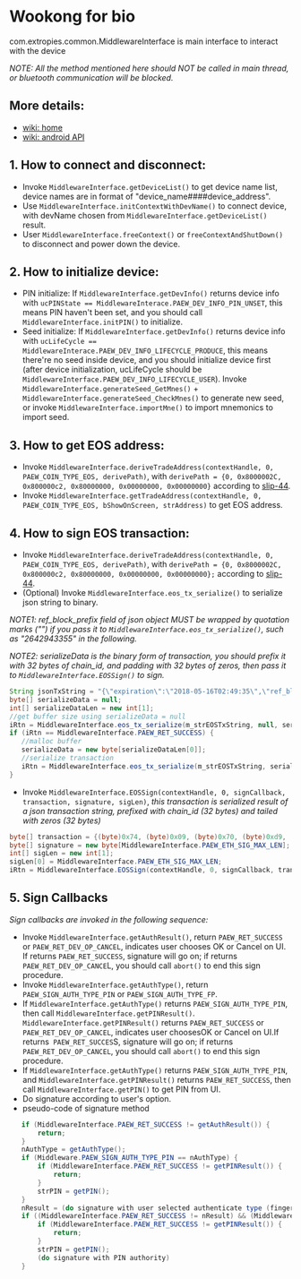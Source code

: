 # Wookong for bio
com.extropies.common.MiddlewareInterface is main interface to interact with the device

_NOTE: All the method mentioned here should NOT be called in main thread, or bluetooth
communication will be blocked._

## More details:
* [wiki: home](https://github.com/extropiescom/bladeX/wiki)
* [wiki: android API](https://github.com/extropiescom/bladeX/wiki/bladeX-Android-API)

## 1. How to connect and disconnect:
   - Invoke `MiddlewareInterface.getDeviceList()` to get device name list, device names
   are in format of "device_name####device_address".
   - Use `MiddlewareInterface.initContextWithDevName()` to connect device, with devName
   chosen from `MiddlewareInterface.getDeviceList()` result.
   - User `MiddlewareInterface.freeContext()` or `freeContextAndShutDown()` to disconnect
   and power down the device.
## 2. How to initialize device:
   - PIN initialize: If `MiddlewareInterface.getDevInfo()` returns device info with `ucPINState == MiddlewareInterace.PAEW_DEV_INFO_PIN_UNSET`,
   this means PIN haven't been set, and you should call `MiddlewareInterface.initPIN()` to initialize.
   - Seed initialize: If `MiddlewareInterface.getDevInfo()` returns device info with `ucLifeCycle == MiddlewareInterace.PAEW_DEV_INFO_LIFECYCLE_PRODUCE`,
   this means there're no seed inside device, and you should initialize device first (after device initialization, ucLifeCycle
   should be `MiddlewareInterface.PAEW_DEV_INFO_LIFECYCLE_USER`). Invoke `MiddlewareInterface.generateSeed_GetMnes()` + `MiddlewareInterface.generateSeed_CheckMnes()`
   to generate new seed, or invoke `MiddlewareInterface.importMne()` to import mnemonics to import seed.
## 3. How to get EOS address:
   - Invoke `MiddlewareInterface.deriveTradeAddress(contextHandle, 0, PAEW_COIN_TYPE_EOS, derivePath)`, with
   `derivePath = {0, 0x8000002C, 0x800000c2, 0x80000000, 0x00000000, 0x00000000}` according to [slip-44](https://github.com/satoshilabs/slips/blob/master/slip-0044.md).
   - Invoke `MiddlewareInterface.getTradeAddress(contextHandle, 0, PAEW_COIN_TYPE_EOS, bShowOnScreen, strAddress)` to get EOS address.
## 4. How to sign EOS transaction:
   - Invoke `MiddlewareInterface.deriveTradeAddress(contextHandle, 0, PAEW_COIN_TYPE_EOS, derivePath)`, with
   `derivePath = {0, 0x8000002C, 0x800000c2, 0x80000000, 0x00000000, 0x00000000};` according to [slip-44](https://github.com/satoshilabs/slips/blob/master/slip-0044.md).
   - (Optional) Invoke `MiddlewareInterface.eos_tx_serialize()` to serialize json string to binary.
   
   _NOTE1: ref_block_prefix field of json object MUST be wrapped by quotation marks ("") if you pass it to `MiddlewareInterface.eos_tx_serialize()`, such as \"2642943355\" in the following._
   
   _NOTE2: serializeData is the binary form of transaction, you should prefix it with 32 bytes of chain_id, and padding with 32 bytes of zeros, then pass it to `MiddlewareInterface.EOSSign()` to sign._
   
   ```java
   String jsonTxString = "{\"expiration\":\"2018-05-16T02:49:35\",\"ref_block_num\":4105,\"ref_block_prefix\":\"2642943355\",\"max_net_usage_words\":0,\"max_cpu_usage_ms\":0,\"delay_sec\":0,\"context_free_actions\":[],\"actions\":[{\"account\":\"eosio\",\"name\":\"newaccount\",\"authorization\":[{\"actor\":\"eosio\",\"permission\":\"active\"}],\"data\":\"0000000000ea30550000000000000e3d01000000010003224c02ca019e9c0c969d2c8006b89275abeeb5b05af68f2cf5f497bd6e1aff6d01000000010000000100038d424cbe81564f1e4338d342a4dc2b70d848d8b026d3f783bc7c8e6c3c6733cf01000000\"}],\"transaction_extensions\":[],\"signatures\":[],\"context_free_data\":[]}";
   byte[] serializeData = null;
   int[] serializeDataLen = new int[1];
   //get buffer size using serializeData = null
   iRtn = MiddlewareInterface.eos_tx_serialize(m_strEOSTxString, null, serializeDataLen);
   if (iRtn == MiddlewareInterface.PAEW_RET_SUCCESS) {
      //malloc buffer
      serializeData = new byte[serializeDataLen[0]];
      //serialize transaction
      iRtn = MiddlewareInterface.eos_tx_serialize(m_strEOSTxString, serializeData, serializeDataLen);
   }
   ```   
   - Invoke `MiddlewareInterface.EOSSign(contextHandle, 0, signCallback, transaction, signature, sigLen)`, 
   _this transaction is serialized result of a json transaction string, prefixed with chain_id (32 bytes) and tailed with zeros (32 bytes)_
   ```java
   byte[] transaction = {(byte)0x74, (byte)0x09, (byte)0x70, (byte)0xd9, (byte)0xff, (byte)0x01, (byte)0xb5, (byte)0x04, (byte)0x63, (byte)0x2f, (byte)0xed, (byte)0xe1, (byte)0xad, (byte)0xc3, (byte)0xdf, (byte)0xe5, (byte)0x59, (byte)0x90, (byte)0x41, (byte)0x5e, (byte)0x4f, (byte)0xde, (byte)0x01, (byte)0xe1, (byte)0xb8, (byte)0xf3, (byte)0x15, (byte)0xf8, (byte)0x13, (byte)0x6f, (byte)0x47, (byte)0x6c, (byte)0x14, (byte)0xc2, (byte)0x67, (byte)0x5b, (byte)0x01, (byte)0x24, (byte)0x5f, (byte)0x70, (byte)0x5d, (byte)0xd7, (byte)0x00, (byte)0x00, (byte)0x00, (byte)0x00, (byte)0x01, (byte)0x00, (byte)0xa6, (byte)0x82, (byte)0x34, (byte)0x03, (byte)0xea, (byte)0x30, (byte)0x55, (byte)0x00, (byte)0x00, (byte)0x00, (byte)0x57, (byte)0x2d, (byte)0x3c, (byte)0xcd, (byte)0xcd, (byte)0x01, (byte)0x20, (byte)0x29, (byte)0xc2, (byte)0xca, (byte)0x55, (byte)0x7a, (byte)0x73, (byte)0x57, (byte)0x00, (byte)0x00, (byte)0x00, (byte)0x00, (byte)0xa8, (byte)0xed, (byte)0x32, (byte)0x32, (byte)0x21, (byte)0x20, (byte)0x29, (byte)0xc2, (byte)0xca, (byte)0x55, (byte)0x7a, (byte)0x73, (byte)0x57, (byte)0x90, (byte)0x55, (byte)0x8c, (byte)0x86, (byte)0x77, (byte)0x95, (byte)0x4c, (byte)0x3c, (byte)0x10, (byte)0x27, (byte)0x00, (byte)0x00, (byte)0x00, (byte)0x00, (byte)0x00, (byte)0x00, (byte)0x04, (byte)0x45, (byte)0x4f, (byte)0x53, (byte)0x00, (byte)0x00, (byte)0x00, (byte)0x00, (byte)0x00, (byte)0x00, (byte)0x00, (byte)0x00, (byte)0x00, (byte)0x00, (byte)0x00, (byte)0x00, (byte)0x00, (byte)0x00, (byte)0x00, (byte)0x00, (byte)0x00, (byte)0x00, (byte)0x00, (byte)0x00, (byte)0x00, (byte)0x00, (byte)0x00, (byte)0x00, (byte)0x00, (byte)0x00, (byte)0x00, (byte)0x00, (byte)0x00, (byte)0x00, (byte)0x00, (byte)0x00, (byte)0x00, (byte)0x00, (byte)0x00, (byte)0x00, (byte)0x00, (byte)0x00};
   byte[] signature = new byte[MiddlewareInterface.PAEW_ETH_SIG_MAX_LEN];
   int[] sigLen = new int[1];
   sigLen[0] = MiddlewareInterface.PAEW_ETH_SIG_MAX_LEN;
   iRtn = MiddlewareInterface.EOSSign(contextHandle, 0, signCallback, transaction, signature, sigLen);
   ```
## 5. Sign Callbacks
   
   _Sign callbacks are invoked in the following sequence:_
   - Invoke `MiddlewareInterface.getAuthResult()`, return `PAEW_RET_SUCCESS` or `PAEW_RET_DEV_OP_CANCEL`, indicates user chooses OK or Cancel on UI. If returns `PAEW_RET_SUCCESS`, signature will go on; if returns `PAEW_RET_DEV_OP_CANCE`L, you should call `abort()` to end this sign procedure.
   - Invoke `MiddlewareInterface.getAuthType()`, return `PAEW_SIGN_AUTH_TYPE_PIN` or `PAEW_SIGN_AUTH_TYPE_FP`.
   - If `MiddlewareInterface.getAuthType()` returns `PAEW_SIGN_AUTH_TYPE_PIN`, then call `MiddlewareInterface.getPINResult()`. `MiddlewareInterface.getPINResult()` returns `PAEW_RET_SUCCESS` or `PAEW_RET_DEV_OP_CANCEL`, indicates user choosesOK or Cancel on UI.If returns` PAEW_RET_SUCCES`S, signature will go on; if returns `PAEW_RET_DEV_OP_CANCEL`, you should call `abort()` to end this sign procedure.
   - If `MiddlewareInterface.getAuthType()` returns `PAEW_SIGN_AUTH_TYPE_PIN`, and `MiddlewareInterface.getPINResult()` returns `PAEW_RET_SUCCESS`, then call `MiddlewareInterface.getPIN()` to get PIN from UI.
   - Do signature according to user's option.
   - pseudo-code of signature method
```java
   if (MiddlewareInterface.PAEW_RET_SUCCESS != getAuthResult()) {
       return;
   }
   nAuthType = getAuthType();
   if (Middleware.PAEW_SIGN_AUTH_TYPE_PIN == nAuthType) {
       if (MiddlewareInterface.PAEW_RET_SUCCESS != getPINResult()) {
           return;
       }
       strPIN = getPIN();
   }
   nResult = (do signature with user selected authenticate type (finger print or PIN))
   if ((MiddlewareInterface.PAEW_RET_SUCCESS != nResult) && (Middleware.PAEW_SIGN_AUTH_TYPE_PIN != nAuthType)) {
       if (MiddlewareInterface.PAEW_RET_SUCCESS != getPINResult()) {
           return;
       }
       strPIN = getPIN();
       (do signature with PIN authority)
   }
```
